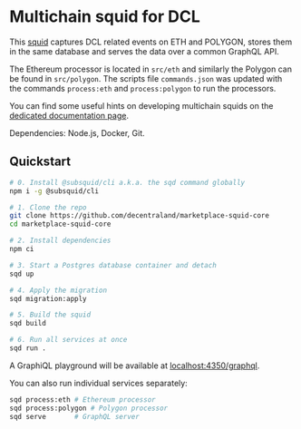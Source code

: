 # Multichain squid for DCL

This [squid](https://docs.subsquid.io/) captures DCL related events on ETH and POLYGON, stores them in the same database and serves the data over a common GraphQL API.

The Ethereum processor is located in `src/eth` and similarly the Polygon can be found in `src/polygon`. The scripts file `commands.json` was updated with the commands `process:eth` and `process:polygon` to run the processors. 

You can find some useful hints on developing multichain squids on the [dedicated documentation page](https://docs.subsquid.io/basics/multichain/).

Dependencies: Node.js, Docker, Git.

## Quickstart

```bash
# 0. Install @subsquid/cli a.k.a. the sqd command globally
npm i -g @subsquid/cli

# 1. Clone the repo
git clone https://github.com/decentraland/marketplace-squid-core
cd marketplace-squid-core

# 2. Install dependencies
npm ci

# 3. Start a Postgres database container and detach
sqd up

# 4. Apply the migration
sqd migration:apply

# 5. Build the squid
sqd build

# 6. Run all services at once
sqd run .
```
A GraphiQL playground will be available at [localhost:4350/graphql](http://localhost:4350/graphql).

You can also run individual services separately:
```bash
sqd process:eth # Ethereum processor
sqd process:polygon # Polygon processor
sqd serve       # GraphQL server
```
